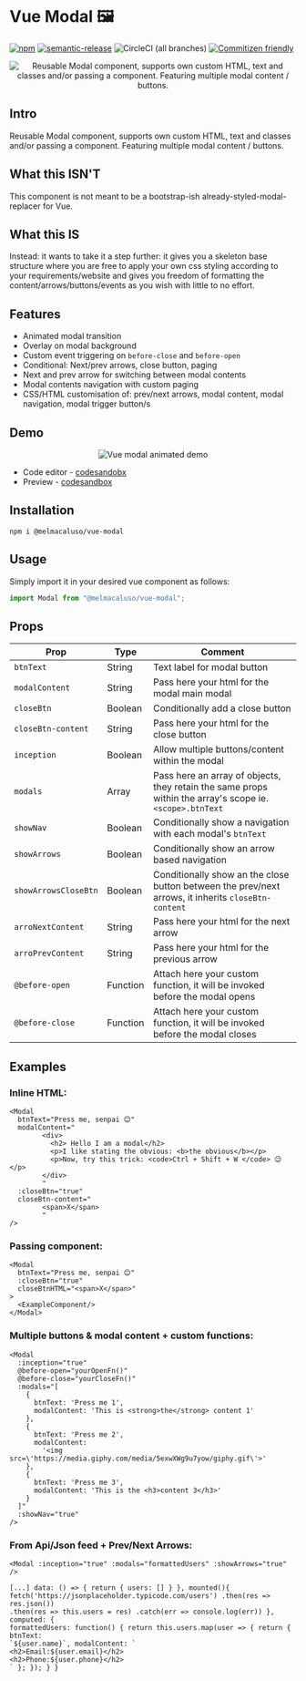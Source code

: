 # Vue Modal 🖼

[![npm](https://img.shields.io/npm/dw/@melmacaluso/vue-modal.svg?label=Downloads)](https://www.npmjs.com/package/@melmacaluso/vue-modal)
[![semantic-release](https://img.shields.io/badge/%20%20%F0%9F%93%A6%F0%9F%9A%80-semantic--release-e10079.svg)](https://github.com/semantic-release/semantic-release)
![CircleCI (all branches)](https://img.shields.io/circleci/project/github/MelMacaluso/vue-modal.svg)
[![Commitizen friendly](https://img.shields.io/badge/commitizen-friendly-brightgreen.svg)](http://commitizen.github.io/cz-cli/)

<div align="center">

![Reusable Modal component, supports own custom HTML, text and classes and/or passing a component. Featuring multiple modal content / buttons.](https://uploads.codesandbox.io/uploads/user/43f40d08-3ba6-478b-aea0-65ee70e293f3/TPT3-vue-modal-logo.png)

</div>

## Intro

Reusable Modal component, supports own custom HTML, text and classes and/or passing a component. Featuring multiple modal content / buttons.

## What this ISN'T

This component is not meant to be a bootstrap-ish already-styled-modal-replacer for Vue.

## What this IS

Instead: it wants to take it a step further: it gives you a skeleton base structure where you are free to apply your own css styling according to your requirements/website and gives you freedom of formatting the content/arrows/buttons/events as you wish with little to no effort.

## Features

- Animated modal transition
- Overlay on modal background
- Custom event triggering on `before-close` and `before-open`
- Conditional: Next/prev arrows, close button, paging
- Next and prev arrow for switching between modal contents
- Modal contents navigation with custom paging
- CSS/HTML customisation of: prev/next arrows, modal content, modal
  navigation, modal trigger button/s

## Demo

<div align="center">

![Vue modal animated demo](https://media.giphy.com/media/7zoNLc5G8zJjWlyR3T/giphy.gif)

</div>

- Code editor - [codesandobx](https://codesandbox.io/s/rmj2y345xo)
- Preview - [codesandbox](https://rmj2y345xo.codesandbox.io/)

## Installation

```shell
npm i @melmacaluso/vue-modal
```

## Usage

Simply import it in your desired vue component as follows:

```javascript
import Modal from "@melmacaluso/vue-modal";
```

## Props

| **Prop**             | **Type** | **Comment**                                                                                              |
| -------------------- | -------- | -------------------------------------------------------------------------------------------------------- |
| `btnText`            | String   | Text label for modal button                                                                              |
| `modalContent`       | String   | Pass here your html for the modal main modal                                                             |
| `closeBtn`           | Boolean  | Conditionally add a close button                                                                         |
| `closeBtn-content`   | String   | Pass here your html for the close button                                                                 |
| `inception`          | Boolean  | Allow multiple buttons/content within the modal                                                          |
| `modals`             | Array    | Pass here an array of objects, they retain the same props within the array's scope ie. `<scope>.btnText` |
| `showNav`            | Boolean  | Conditionally show a navigation with each modal's `btnText`                                              |
| `showArrows`         | Boolean  | Conditionally show an arrow based navigation                                                             |
| `showArrowsCloseBtn` | Boolean  | Conditionally show an the close button between the prev/next arrows, it inherits `closeBtn-content`      |
| `arroNextContent`    | String   | Pass here your html for the next arrow                                                                   |
| `arroPrevContent`    | String   | Pass here your html for the previous arrow                                                               |
| `@before-open`       | Function | Attach here your custom function, it will be invoked before the modal opens                              |
| `@before-close`      | Function | Attach here your custom function, it will be invoked before the modal closes                             |

## Examples

### Inline HTML:

```vue
<Modal
  btnText="Press me, senpai 😊"
  modalContent="
        <div>
          <h2> Hello I am a modal</h2>
          <p>I like stating the obvious: <b>the obvious</b></p>
          <p>Now, try this trick: <code>Ctrl + Shift + W </code> 😉</p>
        </div>
        "
  :closeBtn="true"
  closeBtn-content="
        <span>X</span>
        "
/>
```

### Passing component:

```vue
<Modal
  btnText="Press me, senpai 😊"
  :closeBtn="true"
  closeBtnHTML="<span>X</span>"
>
  <ExampleComponent/>
</Modal>
```

### Multiple buttons & modal content + custom functions:

```vue
<Modal
  :inception="true"
  @before-open="yourOpenFn()"
  @before-close="yourCloseFn()"
  :modals="[
    {
      btnText: 'Press me 1',
      modalContent: 'This is <strong>the</strong> content 1'
    },
    {
      btnText: 'Press me 2',
      modalContent:
        '<img src=\'https://media.giphy.com/media/5exwXWg9u7yow/giphy.gif\'>'
    },
    {
      btnText: 'Press me 3',
      modalContent: 'This is the <h3>content 3</h3>'
    }
  ]"
  :showNav="true"
/>
```

### From Api/Json feed + Prev/Next Arrows:

```vue
<Modal :inception="true" :modals="formattedUsers" :showArrows="true" />

[...] data: () => { return { users: [] } }, mounted(){
fetch('https://jsonplaceholder.typicode.com/users') .then(res => res.json())
.then(res => this.users = res) .catch(err => console.log(err)) }, computed: {
formattedUsers: function() { return this.users.map(user => { return { btnText:
`${user.name}`, modalContent: `
<h2>Email:${user.email}</h2>
<h2>Phone:${user.phone}</h2>
` }; }); } }
```
